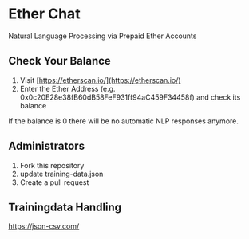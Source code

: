 # Ether Chat
Natural Language Processing via Prepaid Ether Accounts

## Check Your Balance
1. Visit [https://etherscan.io/](https://etherscan.io/)
2. Enter the Ether Address (e.g. 0x0c20E28e38fB60dB58FeF931ff94aC459F34458f) and check its balance

If the balance is 0 there will be no automatic NLP responses anymore. 

## Administrators
1. Fork this repository
2. update training-data.json
3. Create a pull request 

## Trainingdata Handling
https://json-csv.com/
